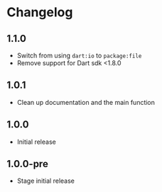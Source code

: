 Changelog
=========

## 1.1.0
* Switch from using `dart:io` to `package:file`
* Remove support for Dart sdk <1.8.0

## 1.0.1
* Clean up documentation and the main function

## 1.0.0
* Initial release

## 1.0.0-pre
* Stage initial release